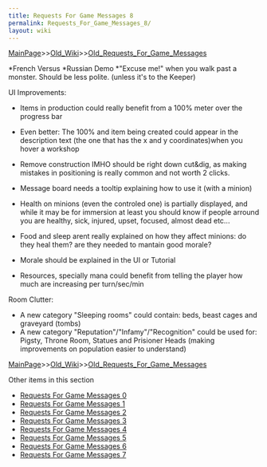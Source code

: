 ```yaml
---
title: Requests For Game Messages 8
permalink: Requests_For_Game_Messages_8/
layout: wiki
---
```


[MainPage](/keeperrl_wiki/ "wikilink")>>[Old_Wiki](/keeperrl_wiki/Old_Wiki "wikilink")>>[Old_Requests_For_Game_Messages](/keeperrl_wiki/Old_Requests_For_Game_Messages "wikilink")

*French Versus
*Russian Demo
*&quot;Excuse me!&quot; when you walk past a monster. Should be less polite. (unless it's to the Keeper)


UI Improvements:


* Items in production could really benefit from a 100% meter over the progress bar
* Even better: The 100% and item being created could appear in the description text (the one that has the x and y coordinates)when you hover a workshop
* Remove construction IMHO should be right down cut&amp;dig, as making mistakes in positioning is really common and not worth 2 clicks.
* Message board needs a tooltip explaining how to use it (with a minion)
* Health on minions (even the controled one) is partially displayed, and while it may be for immersion at least you should know if people arround you are healthy, sick, injured, upset, focused, almost dead etc...

* Food and sleep arent really explained on how they affect minions: do they heal them? are they needed to mantain good morale?
* Morale should be explained in the UI or Tutorial
* Resources, specially mana could benefit from telling the player how much are increasing per turn/sec/min


Room Clutter:

* A new category &quot;Sleeping rooms&quot; could contain: beds, beast cages and graveyard (tombs)
* A new category &quot;Reputation&quot;/&quot;Infamy&quot;/&quot;Recognition&quot; could be used for: Pigsty, Throne Room, Statues and Prisioner Heads (making improvements on population easier to understand)

[MainPage](/keeperrl_wiki/ "wikilink")>>[Old_Wiki](/keeperrl_wiki/Old_Wiki "wikilink")>>[Old_Requests_For_Game_Messages](/keeperrl_wiki/Old_Requests_For_Game_Messages "wikilink")

Other items in this section
-    [Requests For Game Messages 0](/keeperrl_wiki/Requests_For_Game_Messages_0 "wikilink")
-    [Requests For Game Messages 1](/keeperrl_wiki/Requests_For_Game_Messages_1 "wikilink")
-    [Requests For Game Messages 2](/keeperrl_wiki/Requests_For_Game_Messages_2 "wikilink")
-    [Requests For Game Messages 3](/keeperrl_wiki/Requests_For_Game_Messages_3 "wikilink")
-    [Requests For Game Messages 4](/keeperrl_wiki/Requests_For_Game_Messages_4 "wikilink")
-    [Requests For Game Messages 5](/keeperrl_wiki/Requests_For_Game_Messages_5 "wikilink")
-    [Requests For Game Messages 6](/keeperrl_wiki/Requests_For_Game_Messages_6 "wikilink")
-    [Requests For Game Messages 7](/keeperrl_wiki/Requests_For_Game_Messages_7 "wikilink")
